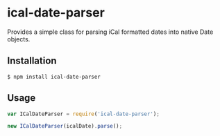 # ical-date-parser

Provides a simple class for parsing iCal formatted dates into native Date objects.

## Installation

```
$ npm install ical-date-parser
```

## Usage

```js
var ICalDateParser = require('ical-date-parser');

new ICalDateParser(icalDate).parse();
```
